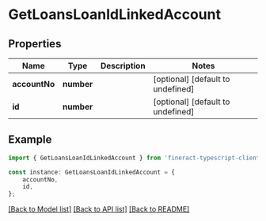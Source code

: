 # GetLoansLoanIdLinkedAccount


## Properties

Name | Type | Description | Notes
------------ | ------------- | ------------- | -------------
**accountNo** | **number** |  | [optional] [default to undefined]
**id** | **number** |  | [optional] [default to undefined]

## Example

```typescript
import { GetLoansLoanIdLinkedAccount } from 'fineract-typescript-client';

const instance: GetLoansLoanIdLinkedAccount = {
    accountNo,
    id,
};
```

[[Back to Model list]](../README.md#documentation-for-models) [[Back to API list]](../README.md#documentation-for-api-endpoints) [[Back to README]](../README.md)
